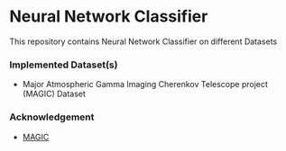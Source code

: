 # Neural Network Classifier

This repository contains Neural Network Classifier on different Datasets

### Implemented Dataset(s)

* Major Atmospheric Gamma Imaging Cherenkov Telescope project (MAGIC) Dataset

### Acknowledgement
* [MAGIC](https://archive.ics.uci.edu/ml/datasets/magic+gamma+telescope)
